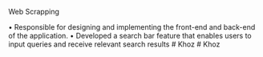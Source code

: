 Web Scrapping

• Responsible for designing and implementing the front-end and back-end of the application.
• Developed a search bar feature that enables users to input queries and receive relevant search results
#   K h o z  
 #   K h o z  
 